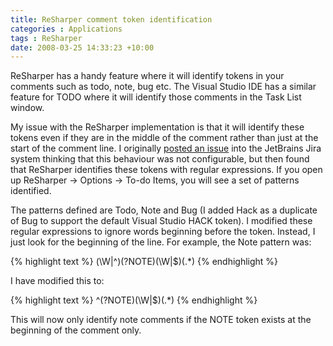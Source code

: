 ```yaml
---
title: ReSharper comment token identification
categories : Applications
tags : ReSharper
date: 2008-03-25 14:33:23 +10:00
---
```


ReSharper has a handy feature where it will identify tokens in your comments such as todo, note, bug etc. The Visual Studio IDE has a similar feature for TODO where it will identify those comments in the Task List window.

My issue with the ReSharper implementation is that it will identify these tokens even if they are in the middle of the comment rather than just at the start of the comment line. I originally [posted an issue][0] into the JetBrains Jira system thinking that this behaviour was not configurable, but then found that ReSharper identifies these tokens with regular expressions. If you open up ReSharper -&gt; Options -&gt; To-do Items, you will see a set of patterns identified. 

The patterns defined are Todo, Note and Bug (I added Hack as a duplicate of Bug to support the default Visual Studio HACK token). I modified these regular expressions to ignore words beginning before the token. Instead, I just look for the beginning of the line. For example, the Note pattern was:

{% highlight text %}
(\W|^)(?<TAG>NOTE)(\W|$)(.*)
{% endhighlight %}

I have modified this to:

{% highlight text %}
^(?<TAG>NOTE)(\W|$)(.*)
{% endhighlight %}

This will now only identify note comments if the NOTE token exists at the beginning of the comment only.

[0]: http://www.jetbrains.net/jira/browse/RSRP-62418

